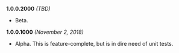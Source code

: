 **1.0.0.2000** *(TBD)*

- Beta.

**1.0.0.1000** *(November 2, 2018)*

- Alpha. This is feature-complete, but is in dire need of unit tests.
